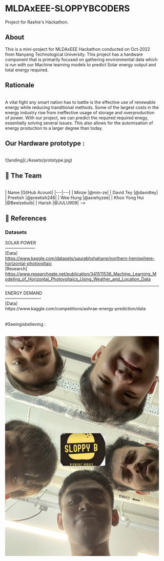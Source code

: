 # MLDAxEEE-SLOPPYBCODERS
Project for Rashie's Hackathon.


## About

This is a mini-project for MLDAxEEE Hackathon conducted on Oct-2022 from Nanyang Technological University.
This project has a hardware component that is primarily focused on gathering environmental data which is run
with our Machine learning models to predict Solar energy output and total energy required.

## Rationale
<br>
A vital fight any smart nation has to battle is the effective use of renewable energy while reducing tranditional
methods. Some of the largest costs in the energy industry rise from ineffective usage of storage and overproduction of power.
With our project, we can predict the required required enegy, essentially solving several issues. This also allows for the automisation
of energy production to a larger degree than today.
<br>



## Our Hardware prototype : 

<br>
![landing](./Assets/prototype.jpg)
<br>



## 🧠 The Team
<br>
| Name                   |GitHub Acount|
|---|---|
| Minze |@min-ze|
| David Tey |@davidtey|
| Preetish |@preetish246|
| Wee Hung |@axwhyzee|
| Khoo Yong Hui |@Beelzebulb|
| Harish |@JULU909| -->
<br>

## 📖 References

### Datasets

SOLAR POWER <br>
——————— <br>
[Data] <br> https://www.kaggle.com/datasets/saurabhshahane/northern-hemisphere-horizontal-photovoltaic <br>
[Research]<br> https://www.researchgate.net/publication/341511536_Machine_Learning_Modeling_of_Horizontal_Photovoltaics_Using_Weather_and_Location_Data <br>

<hr>
ENERGY DEMAND <br>
————————- <br>
[Data] <br> 
https://www.kaggle.com/competitions/ashrae-energy-prediction/data <br>


<br>
<br>
#Seeingisbelieving :
<br>
<br>
 
![landing](./Assets/team.jpg)
